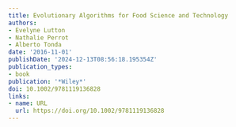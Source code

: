 ```yaml
---
title: Evolutionary Algorithms for Food Science and Technology
authors:
- Evelyne Lutton
- Nathalie Perrot
- Alberto Tonda
date: '2016-11-01'
publishDate: '2024-12-13T08:56:18.195354Z'
publication_types:
- book
publication: '*Wiley*'
doi: 10.1002/9781119136828
links:
- name: URL
  url: https://doi.org/10.1002/9781119136828
---
```

